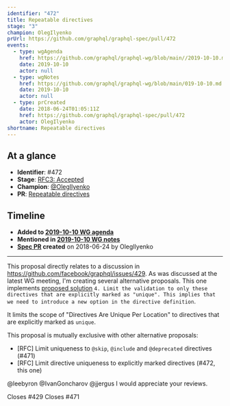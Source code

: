 ```yaml
---
identifier: "472"
title: Repeatable directives
stage: "3"
champion: OlegIlyenko
prUrl: https://github.com/graphql/graphql-spec/pull/472
events:
  - type: wgAgenda
    href: https://github.com/graphql/graphql-wg/blob/main//2019-10-10.md
    date: 2019-10-10
    actor: null
  - type: wgNotes
    href: https://github.com/graphql/graphql-wg/blob/main/019-10-10.md
    date: 2019-10-10
    actor: null
  - type: prCreated
    date: 2018-06-24T01:05:11Z
    href: https://github.com/graphql/graphql-spec/pull/472
    actor: OlegIlyenko
shortname: Repeatable directives
---
```


## At a glance

- **Identifier**: #472
- **Stage**: [RFC3: Accepted](https://github.com/graphql/graphql-spec/blob/main/CONTRIBUTING.md#stage-3-accepted)
- **Champion**: [@OlegIlyenko](https://github.com/OlegIlyenko)
- **PR**: [Repeatable directives](https://github.com/graphql/graphql-spec/pull/472)

<!-- BEGIN_CUSTOM_TEXT -->



<!-- END_CUSTOM_TEXT -->

## Timeline

- **Added to [2019-10-10 WG agenda](https://github.com/graphql/graphql-wg/blob/main//2019-10-10.md)**
- **Mentioned in [2019-10-10 WG notes](https://github.com/graphql/graphql-wg/blob/main/019-10-10.md)**
- **[Spec PR](https://github.com/graphql/graphql-spec/pull/472) created** on 2018-06-24 by OlegIlyenko

<!-- VERBATIM -->

---

This proposal directly relates to a discussion in https://github.com/facebook/graphql/issues/429. As was discussed at the latest WG meeting, I'm creating several alternative proposals. This one implements [proposed solution](https://github.com/facebook/graphql/issues/429#issuecomment-392946579) `4. Limit the validation to only these directives that are explicitly marked as "unique". This implies that we need to introduce a new option in the directive definition`.

It limits the scope of "Directives Are Unique Per Location" to directives that are explicitly marked as `unique`.

This proposal is mutually exclusive with other alternative proposals:

* [RFC] Limit uniqueness to `@skip`, `@include` and `@deprecated` directives (#471)
* [RFC] Limit directive uniqueness to explicitly marked directives (#472, this one)

@leebyron @IvanGoncharov @jjergus I would appreciate your reviews.

Closes #429
Closes #471
